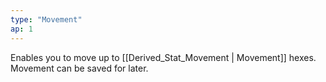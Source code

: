 ```yaml
---
type: "Movement"
ap: 1
---
```


Enables you to move up to [[Derived_Stat_Movement | Movement]] hexes. Movement can be saved for later.
